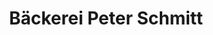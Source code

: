 ---
title: "Bäckerei Peter Schmitt"
url: /bad-bocklet/baeckerei-peter-schmitt-riemenschneiderstrasse/
shop: Bäckerei
---